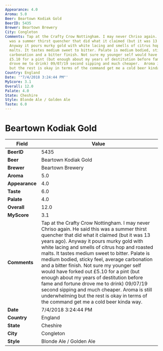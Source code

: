 ```yaml
---
Appearance: 4.0
Aroma: 5.0
Beer: Beartown Kodiak Gold
BeerID: 5435
Brewer: Beartown Brewery
City: Congleton
Comments: Tap at the Crafty Crow Nottingham. I may never Chriso again. He said this
  was a summer thirst quencher that did what it claimed (but it was 13 years ago).
  Anyway it pours murky gold with white lacing and smells of citrus hop and roasted
  malts. It tastes medium sweet to bitter. Palate is medium bodied, sticky feel, average
  carbonation and a bitter finish. Not sure my younger self would have forked out
  £5.10 for a pint (but enough about my years of destitution before fame and fortune
  drove me to drink) 09/07/19 second sipping and much cheaper.  Aroma is still underwhelming
  but the rest is okay in terms of the command get me a cold beer kinda way.
Country: England
Date: '"7/4/2018 3:24:44 PM"'
MyScore: 3.1
Overall: 12.0
Palate: 4.0
State: Cheshire
Style: Blonde Ale / Golden Ale
Taste: 6.0
---
```


# Beartown Kodiak Gold

| Field         | Value |
|---------------|-------|
| **BeerID** | 5435 |
| **Beer** | Beartown Kodiak Gold |
| **Brewer** | Beartown Brewery |
| **Aroma** | 5.0 |
| **Appearance** | 4.0 |
| **Taste** | 6.0 |
| **Palate** | 4.0 |
| **Overall** | 12.0 |
| **MyScore** | 3.1 |
| **Comments** | Tap at the Crafty Crow Nottingham. I may never Chriso again. He said this was a summer thirst quencher that did what it claimed (but it was 13 years ago). Anyway it pours murky gold with white lacing and smells of citrus hop and roasted malts. It tastes medium sweet to bitter. Palate is medium bodied, sticky feel, average carbonation and a bitter finish. Not sure my younger self would have forked out £5.10 for a pint (but enough about my years of destitution before fame and fortune drove me to drink) 09/07/19 second sipping and much cheaper.  Aroma is still underwhelming but the rest is okay in terms of the command get me a cold beer kinda way. |
| **Date** | 7/4/2018 3:24:44 PM |
| **Country** | England |
| **State** | Cheshire |
| **City** | Congleton |
| **Style** | Blonde Ale / Golden Ale |
